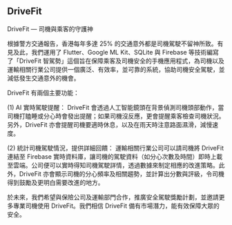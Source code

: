 
## DriveFit

DriveFit — 司機與乘客的守護神

根據警方交通報告，香港每年多達 25% 的交通意外都是司機駕駛不留神所致。有見及此，我們運用了 Flutter、Google ML Kit、SQLite 與 Firebase 等技術編寫了「DriveFit 智駕勢」這個旨在保障乘客及司機安全的手機應用程式，為司機以及運輸相關行業公司提供一個廣泛、有效率，並可靠的系統，協助司機安全駕駛，並減低發生交通意外的機會。

DriveFit 有兩個主要功能：
 
(1) AI 實時駕駛提醒：
DriveFit 會透過人工智能鏡頭在背景偵測司機頭部動作，當司機打瞌睡或分心時會發出提醒；如果司機沒反應，更會提醒乘客檢查司機狀況。另外，DriveFit 亦會提醒司機要適時休息，以及在雨天時注意路面濕滑，減慢速度。
 
(2) 統計司機駕駛情況，提供詳細回饋：
運輸相關行業公司可以請司機將 DriveFit 連結至 Firebase 實時資料庫，讓司機的駕駛資料（如分心次數及時間）即時上載至雲端。公司便可以實時得知司機駕駛詳情，透過數據來制定相應的改進策略。此外，DriveFit 亦會顯示司機的分心頻率及相關趨勢，並計算出分數與評級，令司機得到鼓勵及更明白需要改進的地方。
 
於未來，我們希望與保險公司及運輸部門合作，推廣安全駕駛獎勵計劃，並邀請更多專業司機使用 DriveFit。我們相信 DriveFit 備有市場潛力，能有效保障大眾的安全。


